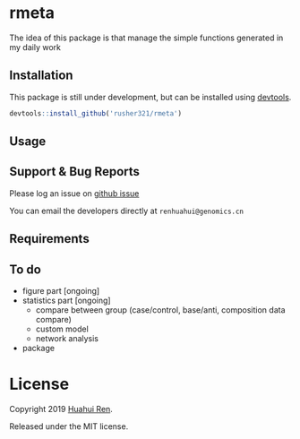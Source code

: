 rmeta
=======

The idea of this package is that manage the simple functions generated in my daily work 

Installation
------------

This package is still under development, but can be installed using [devtools](http://cran.r-project.org/web/packages/devtools/index.html).

``` r
devtools::install_github('rusher321/rmeta')
```

Usage
-----
Support & Bug Reports
----------------------

Please log an issue on [github issue](https://github.com/rusher321/rmeta/issues)

You can email the  developers directly at `renhuahui@genomics.cn`

Requirements
--------------------

## To do

- figure part [ongoing]
- statistics part [ongoing]
  + compare between group (case/control, base/anti, composition data compare)
  + custom model 
  + network analysis
- package

# License

Copyright 2019 [Huahui Ren](https://github.com/rusher32).

Released under the MIT license.
